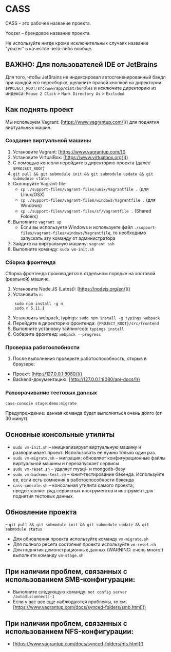 CASS
====

CASS - это рабочее название проекта.

Yoozer – брендовое название проекта.

Не используйте нигде кроме исключительных случаях название "yoozer" в качестве чего-либо вообще.

ВАЖНО: Для пользователей IDE от JetBrains
-----------------------------------------

Для того, чтобы JetBrains не индексировал автосгененированный бандл при каждой его пересборке, щелкните правой кнопкой 
на директории `$PROJECT_ROOT/src/www/app/dist/bundles` и исключите директорию из индекса: `Mouse 2 Click` > `Mark Directory As` > `Excluded`

Как поднять проект
------------------

Мы используем Vagrant: [https://www.vagrantup.com/]() для поднятия виртуальных машин.

### Создание виртуальной машины

1. Установите Vagrant: [https://www.vagrantup.com/]()
2. Установите VirtualBox: [https://www.virtualbox.org/]()
3. С помощью консоли перейдите в директорию проекта (далее `$PROJECT_ROOT`)
4. `git pull && git submodule init && git submodule update && git submodule status`
5. Скопируйте Vagrant-file:
    - `cp ./support-files/vagrant-files/unix/Vagrantfile .` (для Linux/OSX)
    - `cp ./support-files/vagrant-files/windows/Vagrantfile .` (для Windows)
    - `cp ./support-files/vagrant-files/sf/Vagrantfile .` (Shared Folders)
6. Выполните `vagrant up`
    - Если вы используете Windows и используете файл `./support-files/vagrant-files/windows/Vagrantfile`, то необходимо 
      запускать эту команду от администратора
6. Зайдите на виртуальную машину: `vagrant ssh`
7. Выполните команду: `sudo vm-init.sh`

### Сборка фронтенда

Сборка фронтенда производится в отдельном порядке на хостовой (реальной) машине.

1. Установите Node.JS (Latest): [https://nodejs.org/en/]()
2. Установить `n`: 
```
    sudo npm install -g n
    sudo n 5.11.1
```
3. Установить webpack, typings: `sudo npm install -g typings webpack`
4. Перейдите в директорию фронтенда: `{PROJECT_ROOT}/src/frontend`
5. Выполните установку тайпингсов: `typings install`
6. Соберите фронтенд: `webpack --progress`

### Проверка работоспобности

1. После выполнения проверьте работоспособность, открыв в браузере:
 - Проект: [http://127.0.0.1:8080/]()
 - Backend-документацию: [http://127.0.0.1:8080/api-docs/]()
 
### Разворачивание тестовых данных

`cass-console stage:demo:migrate`

Предупреждение: данная команда будет выполняться очень долго (от 30 минут).

Основные консольные утилиты
---------------------------

- `sudo vm-init.sh` – инициализирует виртуальную машину и разворачивает проект. Использовать ее нужно только один раз.
- `sudo vm-migrate.sh` – миграция; обновляет конфигурационные файлы виртуальной машины и перезапускает сервисы
- `sudo vm-reset.sh` – удаляет mysql- и mongodb-базу
- `sudo vm-backend-test.sh` – юнит-тестирование бэкенда. Используйте ее, если есть сомнения в работоспособности бэкенда
- `cass-console.sh` – консольная утилита самого проекта; предоставляет ряд сервисных инструментов и инструмент для
поднятия тестовых данных.

Обновление проекта
------------------
– `git pull && git submodule init && git submodule update && git submodule status`
- Для обновления проекта используйте команду `vm-migrate.sh`
- Для полного ресета состояния проекта используйте `vm-reset.sh`
- Для поднятия демонстрационных данных (WARNING: очень много!) выполните команду `vm-stage.sh`

При наличии проблем, связанных с использованием SMB-конфигурации:
-----------------------------------------------------------------

- Выполните следующую команду: `net config server /autodisconnect:-1`
- Если у вас все еще наблюдаются проблемы, то см. [https://www.vagrantup.com/docs/synced-folders/smb.html]()

При наличии проблем, связанных с использованием NFS-конфигурации:
-----------------------------------------------------------------

- [https://www.vagrantup.com/docs/synced-folders/nfs.html]()